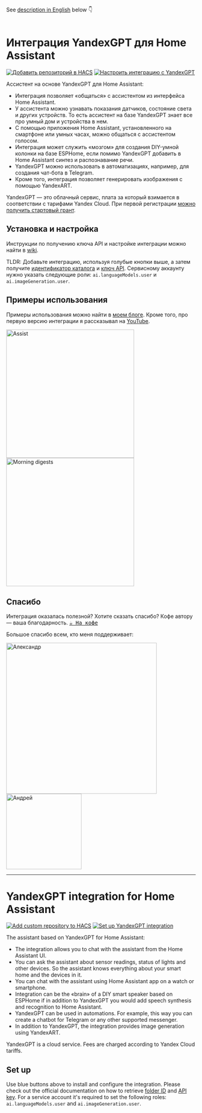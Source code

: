 See [description in English](#yandexgpt-integration-for-home-assistant) below 👇
<br>
<br>

# Интеграция YandexGPT для Home Assistant

[![Добавить репозиторий в HACS](https://my.home-assistant.io/badges/hacs_repository.svg)](https://my.home-assistant.io/redirect/hacs_repository/?owner=black-roland&repository=homeassistant-yandexgpt&category=integration) [![Настроить интеграцию с YandexGPT](https://my.home-assistant.io/badges/config_flow_start.svg)](https://my.home-assistant.io/redirect/config_flow_start/?domain=yandexgpt_conversation)

Ассистент на основе YandexGPT для Home Assistant:

- Интеграция позволяет «общаться» с ассистентом из интерфейса Home Assistant.
- У ассистента можно узнавать показания датчиков, состояние света и других устройств. То есть ассистент на базе YandexGPT знает все про умный дом и устройства в нем.
- С помощью приложения Home Assistant, установленного на смартфоне или умных часах, можно общаться с ассистентом голосом.
- Интеграция может служить «мозгом» для создания DIY-умной колонки на базе ESPHome, если помимо YandexGPT добавить в Home Assistant синтез и распознавание речи.
- YandexGPT можно использовать в автоматизациях, например, для создания чат-бота в Telegram.
- Кроме того, интеграция позволяет генерировать изображения с помощью YandexART.

YandexGPT — это облачный сервис, плата за который взимается в соответствии с тарифами Yandex Cloud. При первой регистрации [можно получить стартовый грант](https://yandex.cloud/ru/docs/getting-started/usage-grant).

## Установка и настройка

Инструкции по получению ключа API и настройке интеграции можно найти в [wiki](https://github.com/black-roland/homeassistant-yandexgpt/wiki).

TLDR: Добавьте интеграцию, используя голубые кнопки выше, а затем получите [идентификатор каталога](https://yandex.cloud/ru/docs/resource-manager/operations/folder/get-id) и [ключ API](https://yandex.cloud/en/docs/iam/operations/api-key/create). Сервисному аккаунту нужно указать следующие роли: `ai.languageModels.user` и `ai.imageGeneration.user`.

## Примеры использования

Примеры использования можно найти в [моем блоге](https://mansmarthome.info/tags/yandexgpt/). Кроме того, про первую версию интеграции я рассказывал на [YouTube](https://www.youtube.com/watch?v=C1KcW--vnUo).

<p>
  <img src="https://github.com/user-attachments/assets/c4f2520d-a1e7-433b-99d6-9db29b2c99f1" height="340px" alt="Assist" />
  <img src="https://github.com/user-attachments/assets/34f05829-7a10-4087-8596-5087b8310533" height="340px" alt="Morning digests" />
</p>

## Спасибо

Интеграция оказалась полезной? Хотите сказать спасибо? Кофе автору — ваша благодарность. <kbd>[☕ На кофе](https://mansmarthome.info/donate#donationalerts)</kbd> 

Большое спасибо всем, кто меня поддерживает:

<p>
  <img src="https://github.com/user-attachments/assets/ed2b200c-e692-421c-9b61-e92975a796fe" height="400px" alt="Александр" />
  <img src="https://github.com/user-attachments/assets/5fe01201-a2b7-41e7-b8a5-4ee42e4fdc4d" height="200px" alt="Андрей" />
<p>

---

# YandexGPT integration for Home Assistant

[![Add custom repository to HACS](https://my.home-assistant.io/badges/hacs_repository.svg)](https://my.home-assistant.io/redirect/hacs_repository/?owner=black-roland&repository=homeassistant-yandexgpt&category=integration) [![Set up YandexGPT integration](https://my.home-assistant.io/badges/config_flow_start.svg)](https://my.home-assistant.io/redirect/config_flow_start/?domain=yandexgpt_conversation)

The assistant based on YandexGPT for Home Assistant:

- The integration allows you to chat with the assistant from the Home Assistant UI.
- You can ask the assistant about sensor readings, status of lights and other devices. So the assistant knows everything about your smart home and the devices in it.
- You can chat with the assistant using Home Assistant app on a watch or smartphone.
- Integration can be the «brain» of a DIY smart speaker based on ESPHome if in addition to YandexGPT you would add speech synthesis and recognition to Home Assistant.
- YandexGPT can be used in automations. For example, this way you can create a chatbot for Telegram or any other supported messenger.
- In addition to YandexGPT, the integration provides image generation using YandexART.

YandexGPT is a cloud service. Fees are charged according to Yandex Cloud tariffs.

## Set up

Use blue buttons above to install and configure the integration. Please check out the official documentation on how to retrieve [folder ID](https://yandex.cloud/en/docs/resource-manager/operations/folder/get-id) and [API key](https://yandex.cloud/en/docs/iam/operations/api-key/create). For a service account it's required to set the following roles: `ai.languageModels.user` and `ai.imageGeneration.user`.
